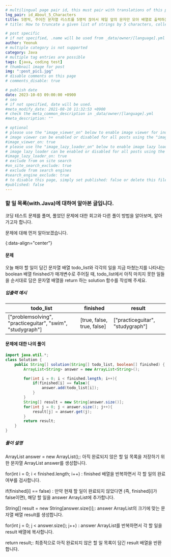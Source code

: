 ```yaml
---
# multilingual page pair id, this must pair with translations of this page. (This name must be unique)
lng_pair: id_About_5_Characters
title: 5명씩, 주어진 문자열 리스트를 5명씩 끊어서 제일 앞의 문자만 모아 배열로 출력하는 방법에 대하여(with.Java)
# title: How to truncate a given list of strings by 5 characters, collecting only the first character and outputting it to an array.

# post specific
# if not specified, .name will be used from _data/owner/[language].yml
author: Yeonuk
# multiple category is not supported
category: Java
# multiple tag entries are possible
tags: [java, coding test]
# thumbnail image for post
img: ":post_pic1.jpg"
# disable comments on this page
# comments_disable: true

# publish date
date: 2023-10-03 09:00:00 +0900
# seo
# if not specified, date will be used.
#meta_modify_date: 2021-08-10 11:32:53 +0900
# check the meta_common_description in _data/owner/[language].yml
#meta_description: ""

# optional
# please use the "image_viewer_on" below to enable image viewer for individual pages or posts (_posts/ or [language]/_posts folders).
# image viewer can be enabled or disabled for all posts using the "image_viewer_posts: true" setting in _data/conf/main.yml.
#image_viewer_on: true
# please use the "image_lazy_loader_on" below to enable image lazy loader for individual pages or posts (_posts/ or [language]/_posts folders).
# image lazy loader can be enabled or disabled for all posts using the "image_lazy_loader_posts: true" setting in _data/conf/main.yml.
#image_lazy_loader_on: true
# exclude from on site search
#on_site_search_exclude: true
# exclude from search engines
#search_engine_exclude: true
# to disable this page, simply set published: false or delete this file
#published: false
---
```


<!-- outline-start -->

### 할 일 목록(with.Java)에 대하여 알아본 글입니다.

코딩 테스트 문제를 풀며, 풀었던 문제에 대한 회고와 다른 풀이 방법을 알아보며, 알아가고자 합니다.

문제에 대해 먼저 알아보겠습니다.

{:data-align="center"}

<!-- outline-end -->

#### 문제

오늘 해야 할 일이 담긴 문자열 배열 todo_list와 각각의 일을 지금 마쳤는지를 나타내는 boolean 배열 finished가 매개변수로 주어질 때, todo_list에서 아직 마치지 못한 일들을 순서대로 담은 문자열 배열을 return 하는 solution 함수를 작성해 주세요.

##### 입출력 예시

| todo_list                                                  | finished                   | result                           |
| ---------------------------------------------------------- | -------------------------- | -------------------------------- |
| ["problemsolving", "practiceguitar", "swim", "studygraph"] | [true, false, true, false] | ["practiceguitar", "studygraph"] |

<!-- | start_num | end_num | result |
| --------- | ------- | ------ |
| 10        | 3       | 0      | -->

#### 문제에 대한 나의 풀이

```java
import java.util.*;
class Solution {
    public String[] solution(String[] todo_list, boolean[] finished) {
        ArrayList<String> answer = new ArrayList<String>();

        for(int i = 0; i < finished.length; i++){
            if(finished[i] == false){
                answer.add(todo_list[i]);
            }
        }
        String[] result = new String[answer.size()];
        for(int j = 0; j < answer.size(); j++){
            result[j] = answer.get(j);
        }
        return result;
    }
}
```

##### 풀이 설명

ArrayList<String> answer = new ArrayList<String>();: 아직 완료되지 않은 할 일 목록을 저장하기 위한 문자열 ArrayList answer를 생성합니다.

for(int i = 0; i < finished.length; i++) : finished 배열을 반복하면서 각 할 일의 완료 여부를 검사합니다.

if(finished[i] == false) : 만약 현재 할 일이 완료되지 않았다면 (즉, finished[i]가 false이면), 해당 할 일을 answer ArrayList에 추가합니다.

String[] result = new String[answer.size()];: answer ArrayList의 크기에 맞는 문자열 배열 result를 생성합니다.

for(int j = 0; j < answer.size(); j++) : answer ArrayList를 반복하면서 각 할 일을 result 배열에 복사합니다.

return result;: 최종적으로 아직 완료되지 않은 할 일 목록이 담긴 result 배열을 반환합니다.
